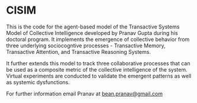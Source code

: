 # CISIM

This is the code for the agent-based model of the Transactive Systems Model of Collective Intelligence developed by Pranav Gupta during his doctoral program.
It implements the emergence of collective behavior from three underlying sociocogntive processes - Transactive Memory, Transactive Attention, and Transactive Reasoning Systems. 

It further extends this model to track three collaborative processes that can be used as a composite metric of the collective intelligence of the system. 
Virtual experiments are conducted to validate the emergent patterns as well as systemic dysfunctions. 

For further information email Pranav at bean.pranav@gmail.com
